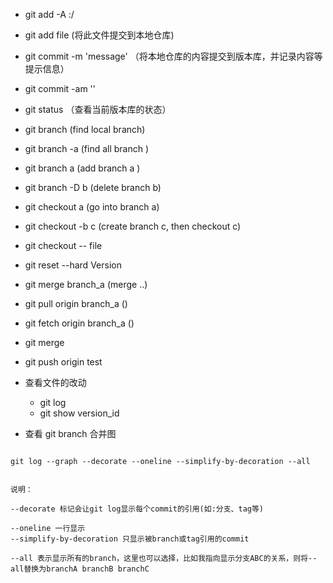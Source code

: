 - git add -A :/ 
- git add file (将此文件提交到本地仓库)
- git commit -m 'message' （将本地仓库的内容提交到版本库，并记录内容等提示信息）
- git commit -am ''
- git status （查看当前版本库的状态）



- git branch     (find local branch)
- git branch -a  (find all branch )

- git branch a   (add branch a )
- git branch -D b  (delete branch b)
- git checkout a  (go into branch a)
- git checkout -b c (create branch c, then checkout c)

- git checkout -- file
- git reset --hard Version


- git merge branch_a (merge ..)

- git pull origin branch_a ()
- git fetch origin branch_a     ()
- git merge 




- git push origin test

- 查看文件的改动

   - git log <filename>
   -  git show version_id <filename>




- 查看 git branch 合并图

```

git log --graph --decorate --oneline --simplify-by-decoration --all


说明：

--decorate 标记会让git log显示每个commit的引用(如:分支、tag等) 

--oneline 一行显示
--simplify-by-decoration 只显示被branch或tag引用的commit

--all 表示显示所有的branch，这里也可以选择，比如我指向显示分支ABC的关系，则将--all替换为branchA branchB branchC

```


